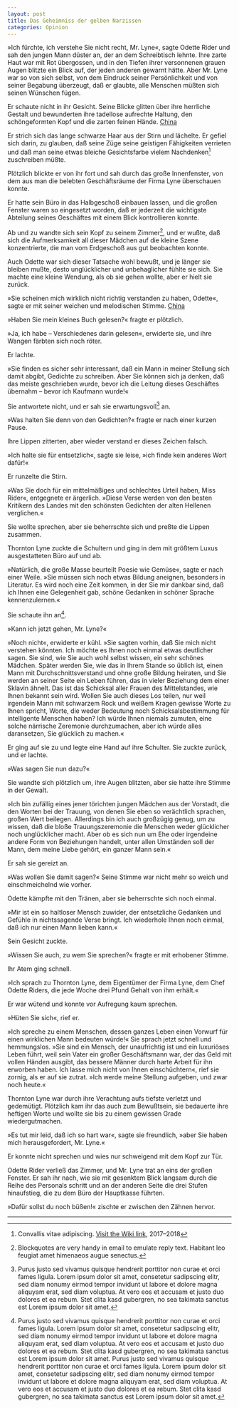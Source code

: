 ```yaml
---
layout: post
title: Das Geheimniss der gelben Narzissen
categories: Opinion
---
```

»Ich fürchte, ich verstehe Sie nicht recht, Mr. Lyne«, sagte Odette Rider und sah den jungen Mann düster an, der an dem Schreibtisch lehnte. Ihre zarte Haut war mit Rot übergossen, und in den Tiefen ihrer versonnenen grauen Augen blitzte ein Blick auf, der jeden anderen gewarnt hätte. Aber Mr. Lyne war so von sich selbst, von dem Eindruck seiner Persönlichkeit und von seiner Begabung überzeugt, daß er glaubte, alle Menschen müßten sich seinen Wünschen fügen.

Er schaute nicht in ihr Gesicht. Seine Blicke glitten über ihre herrliche Gestalt und bewunderten ihre tadellose aufrechte Haltung, den schöngeformten Kopf und die zarten feinen Hände. [China](https://www.google.com)

Er strich sich das lange schwarze Haar aus der Stirn und lächelte. Er gefiel sich darin, zu glauben, daß seine Züge seine geistigen Fähigkeiten verrieten und daß man seine etwas bleiche Gesichtsfarbe vielem Nachdenken[^1] zuschreiben müßte.

Plötzlich blickte er von ihr fort und sah durch das große Innenfenster, von dem aus man die belebten Geschäftsräume der Firma Lyne überschauen konnte.

Er hatte sein Büro in das Halbgeschoß einbauen lassen, und die großen Fenster waren so eingesetzt worden, daß er jederzeit die wichtigste Abteilung seines Geschäftes mit einem Blick kontrollieren konnte.

Ab und zu wandte sich sein Kopf zu seinem Zimmer[^2], und er wußte, daß sich die Aufmerksamkeit all dieser Mädchen auf die kleine Szene konzentrierte, die man vom Erdgeschoß aus gut beobachten konnte.

Auch Odette war sich dieser Tatsache wohl bewußt, und je länger sie bleiben mußte, desto unglücklicher und unbehaglicher fühlte sie sich. Sie machte eine kleine Wendung, als ob sie gehen wollte, aber er hielt sie zurück.

»Sie scheinen mich wirklich nicht richtig verstanden zu haben, Odette«, sagte er mit seiner weichen und melodischen Stimme. [China](https://www.google.com)

»Haben Sie mein kleines Buch gelesen?« fragte er plötzlich.

»Ja, ich habe – Verschiedenes darin gelesen«, erwiderte sie, und ihre Wangen färbten sich noch röter.

Er lachte.

»Sie finden es sicher sehr interessant, daß ein Mann in meiner Stellung sich damit abgibt, Gedichte zu schreiben. Aber Sie können sich ja denken, daß das meiste geschrieben wurde, bevor ich die Leitung dieses Geschäftes übernahm – bevor ich Kaufmann wurde!«

Sie antwortete nicht, und er sah sie erwartungsvoll[^3] an.

»Was halten Sie denn von den Gedichten?« fragte er nach einer kurzen Pause.

Ihre Lippen zitterten, aber wieder verstand er dieses Zeichen falsch.

»Ich halte sie für entsetzlich«, sagte sie leise, »ich finde kein anderes Wort dafür!«

Er runzelte die Stirn.

»Was Sie doch für ein mittelmäßiges und schlechtes Urteil haben, Miss Rider«, entgegnete er ärgerlich. »Diese Verse werden von den besten Kritikern des Landes mit den schönsten Gedichten der alten Hellenen verglichen.«

Sie wollte sprechen, aber sie beherrschte sich und preßte die Lippen zusammen.

Thornton Lyne zuckte die Schultern und ging in dem mit größtem Luxus ausgestatteten Büro auf und ab.

»Natürlich, die große Masse beurteilt Poesie wie Gemüse«, sagte er nach einer Weile. »Sie müssen sich noch etwas Bildung aneignen, besonders in Literatur. Es wird noch eine Zeit kommen, in der Sie mir dankbar sind, daß ich Ihnen eine Gelegenheit gab, schöne Gedanken in schöner Sprache kennenzulernen.«

Sie schaute ihn an[^4].

»Kann ich jetzt gehen, Mr. Lyne?«

»Noch nicht«, erwiderte er kühl. »Sie sagten vorhin, daß Sie mich nicht verstehen könnten. Ich möchte es Ihnen noch einmal etwas deutlicher sagen. Sie sind, wie Sie auch wohl selbst wissen, ein sehr schönes Mädchen. Später werden Sie, wie das in Ihrem Stande so üblich ist, einen Mann mit Durchschnittsverstand und ohne große Bildung heiraten, und Sie werden an seiner Seite ein Leben führen, das in vieler Beziehung dem einer Sklavin ähnelt. Das ist das Schicksal aller Frauen des Mittelstandes, wie Ihnen bekannt sein wird. Wollen Sie auch dieses Los teilen, nur weil irgendein Mann mit schwarzem Rock und weißem Kragen gewisse Worte zu Ihnen spricht, Worte, die weder Bedeutung noch Schicksalsbestimmung für intelligente Menschen haben? Ich würde Ihnen niemals zumuten, eine solche närrische Zeremonie durchzumachen, aber ich würde alles daransetzen, Sie glücklich zu machen.«

Er ging auf sie zu und legte eine Hand auf ihre Schulter. Sie zuckte zurück, und er lachte.

»Was sagen Sie nun dazu?«

Sie wandte sich plötzlich um, ihre Augen blitzten, aber sie hatte ihre Stimme in der Gewalt.

»Ich bin zufällig eines jener törichten jungen Mädchen aus der Vorstadt, die den Worten bei der Trauung, von denen Sie eben so verächtlich sprachen, großen Wert beilegen. Allerdings bin ich auch großzügig genug, um zu wissen, daß die bloße Trauungszeremonie die Menschen weder glücklicher noch unglücklicher macht. Aber ob es sich nun um Ehe oder irgendeine andere Form von Beziehungen handelt, unter allen Umständen soll der Mann, dem meine Liebe gehört, ein ganzer Mann sein.«

Er sah sie gereizt an.

»Was wollen Sie damit sagen?« Seine Stimme war nicht mehr so weich und einschmeichelnd wie vorher.

Odette kämpfte mit den Tränen, aber sie beherrschte sich noch einmal.

»Mir ist ein so haltloser Mensch zuwider, der entsetzliche Gedanken und Gefühle in nichtssagende Verse bringt. Ich wiederhole Ihnen noch einmal, daß ich nur einen Mann lieben kann.«

Sein Gesicht zuckte.

»Wissen Sie auch, zu wem Sie sprechen?« fragte er mit erhobener Stimme.

Ihr Atem ging schnell.

»Ich sprach zu Thornton Lyne, dem Eigentümer der Firma Lyne, dem Chef Odette Riders, die jede Woche drei Pfund Gehalt von ihm erhält.«

Er war wütend und konnte vor Aufregung kaum sprechen.

»Hüten Sie sich«, rief er.

»Ich spreche zu einem Menschen, dessen ganzes Leben einen Vorwurf für einen wirklichen Mann bedeuten würde!« Sie sprach jetzt schnell und hemmungslos. »Sie sind ein Mensch, der unaufrichtig ist und ein luxuriöses Leben führt, weil sein Vater ein großer Geschäftsmann war, der das Geld mit vollen Händen ausgibt, das bessere Männer durch harte Arbeit für ihn erworben haben. Ich lasse mich nicht von Ihnen einschüchtern«, rief sie zornig, als er auf sie zutrat. »Ich werde meine Stellung aufgeben, und zwar noch heute.«

Thornton Lyne war durch ihre Verachtung aufs tiefste verletzt und gedemütigt. Plötzlich kam ihr das auch zum Bewußtsein, sie bedauerte ihre heftigen Worte und wollte sie bis zu einem gewissen Grade wiedergutmachen.

»Es tut mir leid, daß ich so hart war«, sagte sie freundlich, »aber Sie haben mich herausgefordert, Mr. Lyne.«

Er konnte nicht sprechen und wies nur schweigend mit dem Kopf zur Tür.

Odette Rider verließ das Zimmer, und Mr. Lyne trat an eins der großen Fenster. Er sah ihr nach, wie sie mit gesenktem Blick langsam durch die Reihe des Personals schritt und an der anderen Seite die drei Stufen hinaufstieg, die zu dem Büro der Hauptkasse führten.

»Dafür sollst du noch büßen!« zischte er zwischen den Zähnen hervor.

---

[^1]: Convallis vitae adipiscing. [Visit the Wiki link](https://www.google.com), 2017–2018

[^2]: Blockquotes are very handy in email to emulate reply text. Habitant leo feugiat amet himenaeos augue senectus.

[^3]: Purus justo sed vivamus quisque hendrerit porttitor non curae et orci fames ligula. Lorem ipsum dolor sit amet, consetetur sadipscing elitr, sed diam nonumy eirmod tempor invidunt ut labore et dolore magna aliquyam erat, sed diam voluptua. At vero eos et accusam et justo duo dolores et ea rebum. Stet clita kasd gubergren, no sea takimata sanctus est Lorem ipsum dolor sit amet.

[^4]: Purus justo sed vivamus quisque hendrerit porttitor non curae et orci fames ligula. Lorem ipsum dolor sit amet, consetetur sadipscing elitr, sed diam nonumy eirmod tempor invidunt ut labore et dolore magna aliquyam erat, sed diam voluptua. At vero eos et accusam et justo duo dolores et ea rebum. Stet clita kasd gubergren, no sea takimata sanctus est Lorem ipsum dolor sit amet. Purus justo sed vivamus quisque hendrerit porttitor non curae et orci fames ligula. Lorem ipsum dolor sit amet, consetetur sadipscing elitr, sed diam nonumy eirmod tempor invidunt ut labore et dolore magna aliquyam erat, sed diam voluptua. At vero eos et accusam et justo duo dolores et ea rebum. Stet clita kasd gubergren, no sea takimata sanctus est Lorem ipsum dolor sit amet.